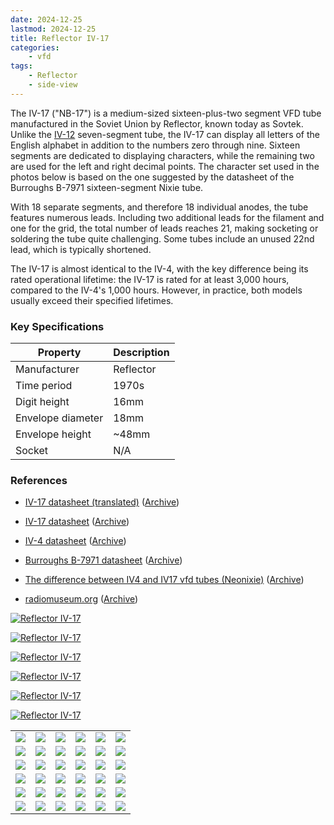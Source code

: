 ```yaml
---
date: 2024-12-25
lastmod: 2024-12-25
title: Reflector IV-17
categories:
    - vfd
tags:
    - Reflector
    - side-view
---
```


The IV-17 ("NB-17") is a medium-sized sixteen-plus-two segment VFD tube manufactured in the Soviet Union by Reflector, known today as Sovtek. Unlike the [IV-12](/vfd/reflector-iv-12/) seven-segment tube, the IV-17 can display all letters of the English alphabet in addition to the numbers zero through nine. Sixteen segments are dedicated to displaying characters, while the remaining two are used for the left and right decimal points. The character set used in the photos below is based on the one suggested by the datasheet of the Burroughs B-7971 sixteen-segment Nixie tube.

With 18 separate segments, and therefore 18 individual anodes, the tube features numerous leads. Including two additional leads for the filament and one for the grid, the total number of leads reaches 21, making socketing or soldering the tube quite challenging. Some tubes include an unused 22nd lead, which is typically shortened.

The IV-17 is almost identical to the IV-4, with the key difference being its rated operational lifetime: the IV-17 is rated for at least 3,000 hours, compared to the IV-4's 1,000 hours. However, in practice, both models usually exceed their specified lifetimes.


### Key Specifications

| Property          | Description   |
|-------------------|---------------|
| Manufacturer      | Reflector     |
| Time period       | 1970s         |
| Digit height      | 16mm          |
| Envelope diameter | 18mm          |
| Envelope height   | ~48mm         |
| Socket            | N/A           |

### References

- [IV-17 datasheet (translated)](https://www.tube-tester.com/sites/nixie/dat_arch/IV-17.pdf) ([Archive](https://web.archive.org/web/20240424052409/http://tube-tester.com/sites/nixie/dat_arch/IV-17.pdf))

- [IV-17 datasheet](https://www.spark-tube.com/wp-content/uploads/2018/08/iv-17-datasheet.jpg) ([Archive](https://web.archive.org/web/20240424051641/https://www.spark-tube.com/wp-content/uploads/2018/08/iv-17-datasheet.jpg))

- [IV-4 datasheet](https://www.tube-tester.com/sites/nixie/dat_arch/IV-4.pdf) ([Archive](https://web.archive.org/web/20240424052333/http://tube-tester.com/sites/nixie/dat_arch/IV-4.pdf))

- [Burroughs B-7971 datasheet](http://www.askjanfirst.com/rd/B7971.pdf) ([Archive](https://web.archive.org/web/20240609143218/http://www.askjanfirst.com/rd/B7971.pdf))

- [The difference between IV4 and IV17 vfd tubes (Neonixie)](https://groups.google.com/g/neonixie-l/c/FDi-QAGAKJA) ([Archive](https://web.archive.org/web/20241225201318/https://groups.google.com/g/neonixie-l/c/FDi-QAGAKJA))

- [radiomuseum.org](https://www.radiomuseum.org/tubes/tube_iv-17.html) ([Archive](https://web.archive.org/web/20170429182845/http://www.radiomuseum.org/tubes/tube_iv-17.html))

[![Reflector IV-17](assets/1.jpg)](assets/1.jpg)

[![Reflector IV-17](assets/2.jpg)](assets/2.jpg)

[![Reflector IV-17](assets/3.jpg)](assets/3.jpg)

[![Reflector IV-17](assets/4.jpg)](assets/4.jpg)

[![Reflector IV-17](assets/6.jpg)](assets/6.jpg)

[![Reflector IV-17](assets/7.jpg)](assets/7.jpg)

<table>
    <tr>
        <td>
            <a href="assets/8.jpg">
                <img src="assets/8.jpg">
            </a>
        </td>
        <td>
            <a href="assets/9.jpg">
                <img src="assets/9.jpg">
            </a>
        </td>
        <td>
            <a href="assets/10.jpg">
                <img src="assets/10.jpg">
            </a>
        </td>
         <td>
            <a href="assets/11.jpg">
                <img src="assets/11.jpg">
            </a>
        </td>
        <td>
            <a href="assets/12.jpg">
                <img src="assets/12.jpg">
            </a>
        </td>
         <td>
            <a href="assets/13.jpg">
                <img src="assets/13.jpg">
            </a>
        </td>
    </tr>
    <tr>
        <td>
            <a href="assets/14.jpg">
                <img src="assets/14.jpg">
            </a>
        </td>
        <td>
            <a href="assets/15.jpg">
                <img src="assets/15.jpg">
            </a>
        </td>
        <td>
            <a href="assets/16.jpg">
                <img src="assets/16.jpg">
            </a>
        </td>
         <td>
            <a href="assets/17.jpg">
                <img src="assets/17.jpg">
            </a>
        </td>
        <td>
            <a href="assets/18.jpg">
                <img src="assets/18.jpg">
            </a>
        </td>
        <td>
            <a href="assets/19.jpg">
                <img src="assets/19.jpg">
            </a>
        </td>
    </tr>
    <tr>
        <td>
            <a href="assets/20.jpg">
                <img src="assets/20.jpg">
            </a>
        </td>
        <td>
            <a href="assets/21.jpg">
                <img src="assets/21.jpg">
            </a>
        </td>
        <td>
            <a href="assets/22.jpg">
                <img src="assets/22.jpg">
            </a>
        </td>
         <td>
            <a href="assets/23.jpg">
                <img src="assets/23.jpg">
            </a>
        </td>
        <td>
            <a href="assets/24.jpg">
                <img src="assets/24.jpg">
            </a>
        </td>
        <td>
            <a href="assets/25.jpg">
                <img src="assets/25.jpg">
            </a>
        </td>
    </tr>
    <tr>
        <td>
            <a href="assets/26.jpg">
                <img src="assets/26.jpg">
            </a>
        </td>
        <td>
            <a href="assets/27.jpg">
                <img src="assets/27.jpg">
            </a>
        </td>
        <td>
            <a href="assets/28.jpg">
                <img src="assets/28.jpg">
            </a>
        </td>
         <td>
            <a href="assets/29.jpg">
                <img src="assets/29.jpg">
            </a>
        </td>
        <td>
            <a href="assets/30.jpg">
                <img src="assets/30.jpg">
            </a>
        </td>
        <td>
            <a href="assets/31.jpg">
                <img src="assets/31.jpg">
            </a>
        </td>
    </tr>
    <tr>
        <td>
            <a href="assets/32.jpg">
                <img src="assets/32.jpg">
            </a>
        </td>
        <td>
            <a href="assets/33.jpg">
                <img src="assets/33.jpg">
            </a>
        </td>
        <td>
            <a href="assets/34.jpg">
                <img src="assets/34.jpg">
            </a>
        </td>
         <td>
            <a href="assets/35.jpg">
                <img src="assets/35.jpg">
            </a>
        </td>
        <td>
            <a href="assets/36.jpg">
                <img src="assets/36.jpg">
            </a>
        </td>
        <td>
            <a href="assets/37.jpg">
                <img src="assets/37.jpg">
            </a>
        </td>
    </tr>
    <tr>
        <td>
            <a href="assets/38.jpg">
                <img src="assets/38.jpg">
            </a>
        </td>
        <td>
            <a href="assets/39.jpg">
                <img src="assets/39.jpg">
            </a>
        </td>
        <td>
            <a href="assets/40.jpg">
                <img src="assets/40.jpg">
            </a>
        </td>
         <td>
            <a href="assets/41.jpg">
                <img src="assets/41.jpg">
            </a>
        </td>
        <td>
            <a href="assets/42.jpg">
                <img src="assets/42.jpg">
            </a>
        </td>
        <td>
            <a href="assets/43.jpg">
                <img src="assets/43.jpg">
            </a>
        </td>
    </tr>
</table>